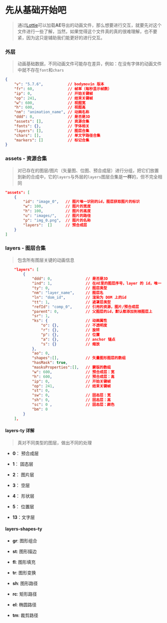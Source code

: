 # 先从基础开始吧

> 通过[Lottie](../Lottie.md)可以加载**AE**导出的动画文件，那么想要进行交互，就要先对这个文件进行一些了解，当然，如果觉得这个文件真的真的很难理解，也不要紧，因为这只是辅助我们能更好的进行交互。

### 外层

> 动画基础数据，不同动画文件可能存在差异，例如：在没有字体的动画文件中就不存在`font`和`chars`

```json
{
    "v": "5.7.6",           // bodymovin 版本
    "fr": 60,               // 帧率（每秒显示帧数）
    "ip": 0,                // 开始关键帧
    "op": 241,              // 结束关键帧
    "w": 600,               // 视图宽
    "h": 600,               // 视图高
    "nm": "animation_name", // 动画名称
    "ddd": 0,               // 是否是3D
    "assets": [],           // 资源合集
    "fonts": {},            // 字体相关
    "layers": [],           // 图层合集
    "chars": [],            // 单文字路径合集
    "markers": []           // 标记合集
}
```

### assets - 资源合集

> 对已存在的图层/图片（矢量图、位图、预合成层）进行分组，把它们放置到新的合成中，它的`layers`与外层的`layers`图层合集是**一样**的，但不完全相同

```json
"assets": [
    {
        "id": "image_0",   // 图片唯一识别的id，图层获取图片的标识
        "w": 100,          // 图片的宽度
        "h": 100,          // 图片的高度
        "u": "images/",    // 图片的路径
        "p": "img_0.png",  // 图片的名称
        "layers":  []      // 预合成层
    }
]
```

### layers - 图层合集

> 包含所有图层关键的动画信息

```json
    "layers": [
        {
            "ddd": 0,               // 是否是3D
            "ind": 1,               // 在AE里的图层序号，layer 的 id，唯一
            "ty": 0,                // 图层类型
            "nm": "layer_name",     // 图层名
            "ln": "dom_id",         // 渲染为 DOM 上的id
            "tt": 1,                // 遮罩层类型
            "refId": "comp_0",      // 引用的资源，图片/预合成层
            "parent": 0,            // 父图层的id，默认都添加到根图层上
            "sr": 1,
            "ks": {                 // 动画属性
                "o": {},            // 不透明度
                "r": {},            // 旋转
                "p": {},            // 位置
                "a": {},            // anchor 锚点
                "s": {}             // 缩放
            },
            "ao": 0,
            "shapes":[],            // 矢量图形图层的数组
            "hasMask": true,
            "masksProperties":[],   // 蒙版的数组
            "w": 600,               // 预合成层：宽
            "h": 600,               // 预合成层：高
            "ip": 0,                // 开始关键帧
            "op": 241,              // 结束关键帧
            "st": 0,
            "sw": 0,                // 固态层：宽
            "sh": 0,                // 固态层：高
            "sc": 0 ,               // 固态层：颜色
            "bm": 0
        }
    ],
```

#### layers-ty 详解

> 真对不同类型的图层，做出不同的处理

- **0**： 预合成层

- **1**： 固态层

- **2**： 图片层

- **3**： 空层

- **4**： 形状层

- **5**： 位置层

- **13**：文字层

#### layers-shapes-ty

- **gr**: 图形组合

- **st**: 图形描边

- **fl**: 图形填充

- **tr**: 图形变换

- **sh**: 图形路径

- **rc**: 矩形路径

- **el**: 椭圆路径

- **tm**: 裁剪路径